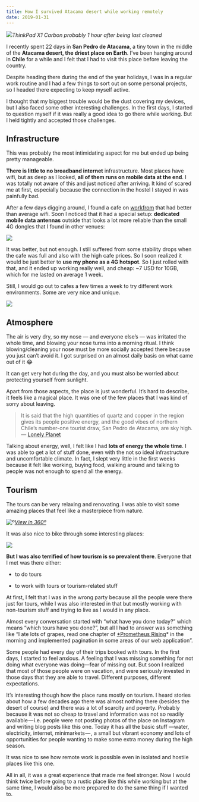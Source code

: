 ```yaml
---
title: How I survived Atacama desert while working remotely
date: 2019-01-31
---
```


![](./images/laptop-dust.jpeg)_ThinkPad X1 Carbon probably 1 hour after being last cleaned_

I recently spent 22 days in **San Pedro de Atacama**, a tiny town in the middle of the **Atacama desert, the driest place on Earth**. I’ve been hanging around in **Chile** for a while and I felt that I had to visit this place before leaving the country.

Despite heading there during the end of the year holidays, I was in a regular work routine and I had a few things to sort out on some personal projects, so I headed there expecting to keep myself active.

I thought that my biggest trouble would be the dust covering my devices, but I also faced some other interesting challenges. In the first days, I started to question myself if it was really a good idea to go there while working. But I held tightly and accepted those challenges.

## Infrastructure

This was probably the most intimidating aspect for me but ended up being pretty manageable.

**There is little to no broadband internet** infrastructure. Most places have wifi, but as deep as I looked, **all of them runs on mobile data at the end**. I was totally not aware of this and just noticed after arriving. It kind of scared me at first, especially because the connection in the hostel I stayed in was painfully bad.

After a few days digging around, I found a cafe on [workfrom](https://workfrom.co/) that had better than average wifi. Soon I noticed that it had a special setup: **dedicated mobile data antennas** outside that looks a lot more reliable than the small 4G dongles that I found in other venues:

![](./images/mobile-antennas.jpeg)

It was better, but not enough. I still suffered from some stability drops when the cafe was full and also with the high cafe prices. So I soon realized it would be just better to **use my phone as a 4G hotspot**. So I just rolled with that, and it ended up working really well, and cheap: ~7 USD for 10GB, which for me lasted on average 1 week.

Still, I would go out to cafes a few times a week to try different work environments. Some are very nice and unique.

![](./images/cafe-inside.jpeg)

## Atmosphere

The air is very dry, so my nose — and everyone else’s — was irritated the whole time, and blowing your nose turns into a morning ritual. I think blowing/cleaning your nose must be more socially accepted there because you just can’t avoid it. I got surprised on an almost daily basis on what came out of it 😂

It can get very hot during the day, and you must also be worried about protecting yourself from sunlight.

Apart from those aspects, the place is just wonderful. It’s hard to describe, it feels like a magical place. It was one of the few places that I was kind of sorry about leaving.

> It is said that the high quantities of quartz and copper in the region gives its people positive energy, and the good vibes of northern Chile’s number-one tourist draw, San Pedro de Atacama, are sky high. — [Lonely Planet](https://www.lonelyplanet.com/chile/northern-chile/san-pedro-de-atacama)

Talking about energy, well, I felt like I had **lots of energy the whole time**. I was able to get a lot of stuff done, even with the not so ideal infrastructure and uncomfortable climate. In fact, I slept very little in the first weeks because it felt like working, buying food, walking around and talking to people was not enough to spend all the energy.

## Tourism

The tours can be very relaxing and renovating. I was able to visit some amazing places that feel like a masterpiece from nature.

![[](https://photos.app.goo.gl/FMx4TQWLfHmXu6Sj6)º](./images/laguna.jpeg)_[View in 360º](https://photos.app.goo.gl/FMx4TQWLfHmXu6Sj6)_

It was also nice to bike through some interesting places:

![](./images/bike-cave.jpeg)

**But I was also terrified of how tourism is so prevalent there**. Everyone that I met was there either:

- to do tours

- to work with tours or tourism-related stuff

At first, I felt that I was in the wrong party because all the people were there just for tours, while I was also interested in that but mostly working with non-tourism stuff and trying to live as I would in any place.

Almost every conversation started with “what have you done today?” which means “which tours have you done?”, but all I had to answer was something like “I ate lots of grapes, read one chapter of [\*Prometheus Rising](https://www.goodreads.com/book/show/28597.Prometheus_Rising)\* in the morning and implemented pagination in some areas of our web application”.

Some people had every day of their trips booked with tours. In the first days, I started to feel anxious. A feeling that I was missing something for not doing what everyone was doing—fear of missing out. But soon I realized that most of those people were on vacation, and were seriously invested in those days that they are able to travel. Different purposes, different expectations.

It’s interesting though how the place runs mostly on tourism. I heard stories about how a few decades ago there was almost nothing there (besides the desert of course) and there was a lot of scarcity and poverty. Probably because it was not so cheap to travel and information was not so readily available — i.e. people were not posting photos of the place on Instagram and writing blog posts like this one. Today it has all the basic stuff —water, electricity, internet, minimarkets — , a small but vibrant economy and lots of opportunities for people wanting to make some extra money during the high season.

It was nice to see how remote work is possible even in isolated and hostile places like this one.

All in all, it was a great experience that made me feel stronger. Now I would think twice before going to a rustic place like this while working but at the same time, I would also be more prepared to do the same thing if I wanted to.

